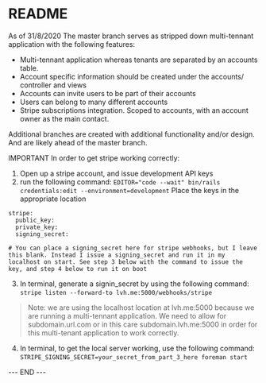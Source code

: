 # README

As of 31/8/2020
The master branch serves as stripped down multi-tennant application with the following features:
* Multi-tennant application whereas tenants are separated by an accounts table. 
* Account specific information should be created under the accounts/ controller and views
* Accounts can invite users to be part of their accounts
* Users can belong to many different accounts
* Stripe subscriptions integration. Scoped to accounts, with an account owner as the main contact.

Additional branches are created with additional functionality and/or design. And are likely ahead of the master branch.

IMPORTANT
In order to get stripe working correctly:
1) Open up a stripe account, and issue development API keys
2) run the following command: ```EDITOR="code --wait" bin/rails credentials:edit --environment=development```
Place the keys in the appropriate location
```
stripe:
  public_key: 
  private_key: 
  signing_secret:

# You can place a signing_secret here for stripe webhooks, but I leave this blank. Instead I issue a signing_secret and run it in my localhost on start. See step 3 below with the command to issue the key, and step 4 below to run it on boot
```
  
3) In terminal, generate a signin_secret by using the following command: ```stripe listen --forward-to lvh.me:5000/webhooks/stripe```
> Note: we are using the localhost location at lvh.me:5000 because we are running a multi-tennant application. We need to allow
> for subdomain.url.com or in this care subdomain.lvh.me:5000 in order for this multi-tenant application to work correctly.
4) In terminal, to get the local server working, use the following command: ```STRIPE_SIGNING_SECRET=your_secret_from_part_3_here foreman start```

--- END ---